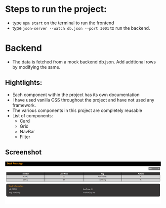 # Steps to run the project:
- type `npm start` on the terminal to run the frontend
- type `json-server --watch db.json --port 3001` to run the backend.

# Backend
- The data is fetched from a mock backend db.json. Add addtional rows by modifying the same.

## Hightlights:
- Each component within the project has its own documentation
- I have used vanilla CSS throughout the project and have not used any framework.
- The various components in this project are completely reusable
- List of components:
	+ Card
	+ Grid
	+ NavBar
	+ Filter

## Screenshot

![Alt text](https://github.com/Alihussainladiwala/StockPriceApp/blob/main/screenshots/stocksApp.PNG "App Screenshot")


